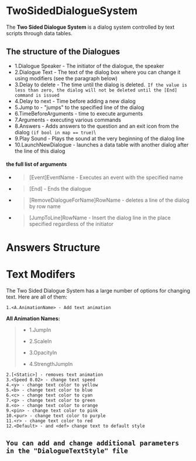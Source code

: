 # TwoSidedDialogueSystem

The **Two Sided Dialogue System** is a dialog system controlled by text scripts through data tables.

## The structure of the Dialogues
+ 1.Dialogue Speaker - The initiator of the dialogue, the speaker
+ 2.Dialogue Text - The text of the dialog box where you can change it using modifiers (see the paragraph below)
+ 3.Delay to delete - The time until the dialog is deleted.` If the value is less than zero, the dialog will not be deleted until the [End] command is issued`
+ 4.Delay to next - Time before adding a new dialog
+ 5.Jump to - "jumps" to the specified line of the dialog
+ 6.TimeBeforeArguments - time to execute arguments
+ 7.Arguments - executing various commands
+ 8.Answers - Adds answers to the question and an exit icon from the dialog `(if bool in map == true)`\
+ 9.Play Sound - Plays the sound at the very beginning of the dialog line
+ 10.LaunchNewDialogue - launches a data table with another dialog after the line of this dialog

#### __the full list of arguments__
  + >[Event]EventName - Executes an event with the specified name
  + >[End] - Ends the dialogue
  + >[RemoveDialogueForName]RowName - deletes a line of the dialog by row name
  + >[JumpToLine]RowName - Insert the dialog line in the place specified regardless of the initiator

# Answers Structure
  

# Text Modifers
The Two Sided Dialogue System has a large number of options for changing text. Here are all of them:
```
1.<A.AnimationName> - Add text animation
```

<p>

__All Animation Names:__
> + 1.JumpIn
> * 2.ScaleIn
> + 3.OpacityIn
> * 4.StrengthJumpIn

<p>
  
```
2.[<Static>] - removes text animation
3.<Speed 0.02> - change text speed
4.<y> - change text color to yellow
5.<b> - change text color to blue
6.<c> - change text color to cyan
7.<g> - change text color to green
8.<o> - change text color to orange
9.<pin> - change text color to pink
10.<pur> - change text color to purple
11.<r> - change text color to red
12.<Default> - and <def> change text to default style
```

## `You can add and change additional parameters in the "DialogueTextStyle" file`

